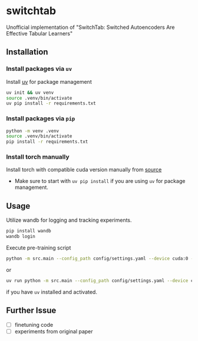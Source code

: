 # switchtab

Unofficial implementation of "SwitchTab: Switched Autoencoders Are Effective Tabular Learners"

## Installation

### Install packages via `uv`

Install [uv](https://github.com/astral-sh/uv) for package management

```bash
uv init && uv venv
source .venv/bin/activate
uv pip install -r requirements.txt
```

### Install packages via `pip`

```bash
python -m venv .venv
source .venv/bin/activate
pip install -r requirements.txt
```

### Install torch manually

Install torch with compatible cuda version manually from [source](https://pytorch.org/get-started/previous-versions/)

* Make sure to start with `uv pip install` if you are using `uv` for package management.

## Usage

Utilize wandb for logging and tracking experiments.

```bash
pip install wandb
wandb login
```

Execute pre-training script

```bash
python -m src.main --config_path config/settings.yaml --device cuda:0 --ssl_only --wandb_track  --project-name switchtab --run-name pretrain-ssl-only
```

or

```bash
uv run python -m src.main --config_path config/settings.yaml --device cpu --ssl_only --wandb_track --project-name switchtab --run-name pretrain-ssl-only
```

if you have `uv` installed and activated.

## Further Issue

* [ ] finetuning code
* [ ] experiments from original paper
